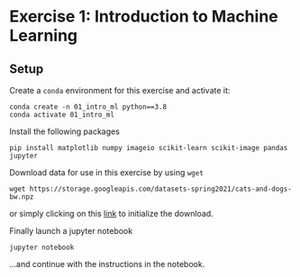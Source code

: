 # Exercise 1: Introduction to Machine Learning

## Setup

Create a `conda` environment for this exercise and activate it:

```
conda create -n 01_intro_ml python==3.8
conda activate 01_intro_ml
```

Install the following packages

```
pip install matplotlib numpy imageio scikit-learn scikit-image pandas jupyter
```

Download data for use in this exercise by using `wget`
```
wget https://storage.googleapis.com/datasets-spring2021/cats-and-dogs-bw.npz
```
or simply clicking on this [link](https://storage.googleapis.com/datasets-spring2021/cats-and-dogs-bw.npz) to initialize the download.

Finally launch a jupyter notebook

```
jupyter notebook
```

...and continue with the instructions in the notebook.

